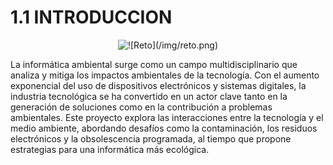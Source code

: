 # 1.1 INTRODUCCION

<p align="center">
  <img src="/img/reto.png" alt="![Reto](/img/reto.png)" />
</p>

La informática ambiental surge como un campo multidisciplinario que analiza y mitiga los impactos ambientales de la tecnología. Con el  aumento exponencial del uso de dispositivos electrónicos y sistemas digitales, la industria tecnológica se ha convertido en un actor clave  tanto en la generación de soluciones como en la contribución a problemas ambientales. Este proyecto explora las interacciones entre la  tecnología y el medio ambiente, abordando desafíos como la contaminación, los residuos electrónicos y la obsolescencia programada, al  tiempo que propone estrategias para una informática más ecológica. 


